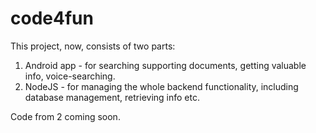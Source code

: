 # code4fun

This project, now, consists of two parts:
1. Android app - for searching supporting documents, getting valuable info, voice-searching.
2. NodeJS - for managing the whole backend functionality, including database management, retrieving info etc.

Code from 2 coming soon.
